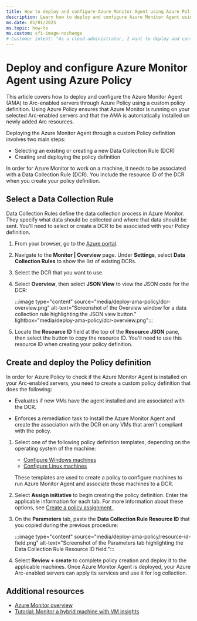 ```yaml
---
title: How to deploy and configure Azure Monitor Agent using Azure Policy
description: Learn how to deploy and configure Azure Monitor Agent using Azure Policy.
ms.date: 05/01/2025
ms.topic: how-to
ms.custom: sfi-image-nochange
# Customer intent: "As a cloud administrator, I want to deploy and configure the Azure Monitor Agent on Arc-enabled servers using Azure Policy, so that I can ensure consistent monitoring and data collection practices across my hybrid environment."
---
```


# Deploy and configure Azure Monitor Agent using Azure Policy

This article covers how to deploy and configure the Azure Monitor Agent (AMA) to Arc-enabled servers through Azure Policy using a custom policy definition. Using Azure Policy ensures that Azure Monitor is running on your selected Arc-enabled servers and that the AMA is automatically installed on newly added Arc resources.

Deploying the Azure Monitor Agent through a custom Policy definition involves two main steps:

- Selecting an existing or creating a new Data Collection Rule (DCR)
- Creating and deploying the policy definition

In order for Azure Monitor to work on a machine, it needs to be associated with a Data Collection Rule (DCR). You include the resource ID of the DCR when you create your policy definition.

## Select a Data Collection Rule

Data Collection Rules define the data collection process in Azure Monitor. They specify what data should be collected and where that data should be sent. You'll need to select or create a DCR to be associated with your Policy definition.

1. From your browser, go to the [Azure portal](https://portal.azure.com).

1. Navigate to the **Monitor | Overview** page. Under **Settings**, select **Data Collection Rules** to show the list of existing DCRs.

1. Select the DCR that you want to use.

1. Select **Overview**, then select **JSON View** to view the JSON code for the DCR:

    :::image type="content" source="media/deploy-ama-policy/dcr-overview.png" alt-text="Screenshot of the Overview window for a data collection rule highlighting the JSON view button." lightbox="media/deploy-ama-policy/dcr-overview.png":::

1. Locate the **Resource ID** field at the top of the **Resource JSON** pane, then select the button to copy the resource ID. You'll need to use this resource ID when creating your policy definition.

## Create and deploy the Policy definition

In order for Azure Policy to check if the Azure Monitor Agent is installed on your Arc-enabled servers, you need to create a custom policy definition that does the following:

- Evaluates if new VMs have the agent installed and are associated with the DCR.

- Enforces a remediation task to install the Azure Monitor Agent and create the association with the DCR on any VMs that aren't compliant with the policy.

1. Select one of the following policy definition templates, depending on the operating system of the machine:
    - [Configure Windows machines](https://portal.azure.com/#view/Microsoft_Azure_Policy/InitiativeDetail.ReactView/id/%2Fproviders%2FMicrosoft.Authorization%2FpolicySetDefinitions%2F9575b8b7-78ab-4281-b53b-d3c1ace2260b/scopes/undefined)
    - [Configure Linux machines](https://portal.azure.com/#view/Microsoft_Azure_Policy/InitiativeDetail.ReactView/id/%2Fproviders%2FMicrosoft.Authorization%2FpolicySetDefinitions%2F118f04da-0375-44d1-84e3-0fd9e1849403/scopes/undefined)

    These templates are used to create a policy to configure machines to run Azure Monitor Agent and associate those machines to a DCR.

1. Select **Assign initiative** to begin creating the policy definition. Enter the applicable information for each tab. For more information about these options, see [Create a policy assignment ](/azure/governance/policy/assign-policy-portal#assign-a-policy-initiative).

1. On the **Parameters** tab, paste the **Data Collection Rule Resource ID** that you copied during the previous procedure:

    :::image type="content" source="media/deploy-ama-policy/resource-id-field.png" alt-text="Screenshot of the Parameters tab highlighting the Data Collection Rule Resource ID field.":::

1. Select **Review + create** to complete policy creation and deploy it to the applicable machines. Once Azure Monitor Agent is deployed, your Azure Arc-enabled servers can apply its services and use it for log collection.

## Additional resources

- [Azure Monitor overview](/azure/azure-monitor/overview)
- [Tutorial: Monitor a hybrid machine with VM insights](tutorial-enable-vm-insights.md)
